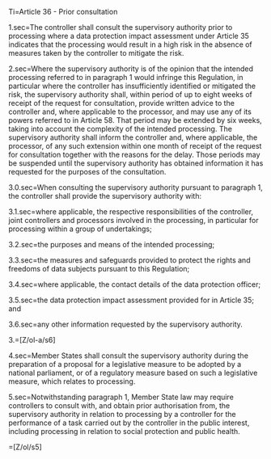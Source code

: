 Ti=Article 36 - Prior consultation

1.sec=The controller shall consult the supervisory authority prior to processing where a data protection impact assessment under Article 35 indicates that the processing would result in a high risk in the absence of measures taken by the controller to mitigate the risk.

2.sec=Where the supervisory authority is of the opinion that the intended processing referred to in paragraph 1 would infringe this Regulation, in particular where the controller has insufficiently identified or mitigated the risk, the supervisory authority shall, within period of up to eight weeks of receipt of the request for consultation, provide written advice to the controller and, where applicable to the processor, and may use any of its powers referred to in Article 58. That period may be extended by six weeks, taking into account the complexity of the intended processing. The supervisory authority shall inform the controller and, where applicable, the processor, of any such extension within one month of receipt of the request for consultation together with the reasons for the delay. Those periods may be suspended until the supervisory authority has obtained information it has requested for the purposes of the consultation.

3.0.sec=When consulting the supervisory authority pursuant to paragraph 1, the controller shall provide the supervisory authority with:

3.1.sec=where applicable, the respective responsibilities of the controller, joint controllers and processors involved in the processing, in particular for processing within a group of undertakings;

3.2.sec=the purposes and means of the intended processing;

3.3.sec=the measures and safeguards provided to protect the rights and freedoms of data subjects pursuant to this Regulation;

3.4.sec=where applicable, the contact details of the data protection officer;

3.5.sec=the data protection impact assessment provided for in Article 35; and

3.6.sec=any other information requested by the supervisory authority.

3.=[Z/ol-a/s6]

4.sec=Member States shall consult the supervisory authority during the preparation of a proposal for a legislative measure to be adopted by a national parliament, or of a regulatory measure based on such a legislative measure, which relates to processing.

5.sec=Notwithstanding paragraph 1, Member State law may require controllers to consult with, and obtain prior authorisation from, the supervisory authority in relation to processing by a controller for the performance of a task carried out by the controller in the public interest, including processing in relation to social protection and public health.

=[Z/ol/s5]
